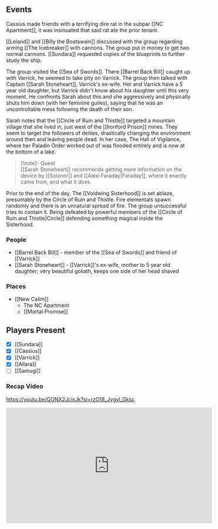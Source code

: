 ## Events
Cassius made friends with a terrifying dire rat in the subpar [[NC Apartment]], it was insinuated that said rat ate the prior tenant.

[[Leland]] and [[Billy the Boatswain]] discussed with the group regarding arming [[The Icebreaker]] with cannons. The group put in money to get two normal cannons. [[Sundara]] requested copies of the blueprints to further study the ship.

The group visited the [[Sea of Swords]]. There [[Barrel Back Bill]] caught up with Varrick, he seemed to take pity on Varrick. The group then talked with Captain [[Sarah Stoneheart]], Varrick's ex-wife. Her and Varrick have a 5 year old daughter, but Varrick didn't know about his daughter until this very moment. He confronts Sarah about this and she aggressively and physically shuts him down (with her feminine guiles), saying that he was an uncontrollable mess following the death of their son.

Sarah notes that the [[Circle of Ruin and Thistle]] targeted a mountain village that she lived in, just west of the [[Ironford Prison]] mines. They seem to target the followers of deities, drastically changing the environment around then and leaving people dead. In her case, The Hall of Vigilance, where her Paladin Order worked out of was flooded entirely and is now at the bottom of a lake.

> [!note]- Quest  
> [[Sarah Stoneheart]] recommends getting more information on the device by [[Solonor]] and [[Alexi Faraday|Faraday]], where it exactly came from, and what it does. 

Prior to the end of the day, The [[Voidwing Sisterhood]] is set ablaze, presumably by the Circle of Ruin and Thistle. Fire elementals spawn randomly and there is an unnatural spread of fire. The group unsuccessful tries to contain it. Being defeated by powerful members of the [[Circle of Ruin and Thistle|Circle]] defending something magical inside the Sisterhood.



### People
- [[Barrel Back Bill]] - member of the [[Sea of Swords]] and friend of [[Varrick]] 
- [[Sarah Stoneheart]] - [[Varrick]]'s ex-wife, mother to 5 year old daughter; very beautiful goliath, keeps one side of her head shaved

### Places 
- [[New Calim]] 
	- The NC Apartment
	- [[Mortal Promise]]

## Players Present
- [x] [[Sundara]] 
- [x] [[Cassius]] 
- [x] [[Varrick]] 
- [x] [[Allara]] 
- [ ] [[Samugi]] 

### Recap Video

https://youtu.be/QONX2JcixJk?si=rzO18_Jygvl_Gksc

<iframe width="560" height="315" src="https://www.youtube.com/embed/QONX2JcixJk?si=rzO18_Jygvl_Gksc" title="YouTube video player" frameborder="0" allow="accelerometer; autoplay; clipboard-write; encrypted-media; gyroscope; picture-in-picture; web-share" referrerpolicy="strict-origin-when-cross-origin" allowfullscreen></iframe>


